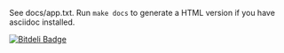 See docs/app.txt. Run `make docs` to generate a HTML version if you
have asciidoc installed.


[![Bitdeli Badge](https://d2weczhvl823v0.cloudfront.net/trygvis/app.sh/trend.png)](https://bitdeli.com/free "Bitdeli Badge")

